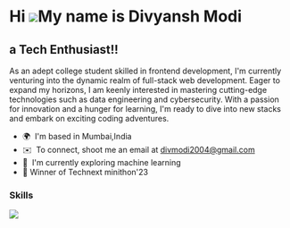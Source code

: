 Hi ![](https://user-images.githubusercontent.com/18350557/176309783-0785949b-9127-417c-8b55-ab5a4333674e.gif)My name is Divyansh Modi
=====================================================================================================================================

a Tech Enthusiast!!
------------------

As an adept college student skilled in frontend development, I'm currently venturing into the dynamic realm of full-stack web development. Eager to expand my horizons, I am keenly interested in mastering cutting-edge technologies such as data engineering and cybersecurity. With a passion for innovation and a hunger for learning, I'm ready to dive into new stacks and embark on exciting coding adventures.

* 🌍  I'm based in Mumbai,India
* ✉️  To connect, shoot me an email at [divmodi2004@gmail.com](mailto:divmodi2004@gmail.com)
* 🧠  I'm currently exploring machine learning 
* 🥇 Winner of Technext minithon'23

### Skills

<p> <a href="https://skillicons.dev">
    <img src=https://go-skill-icons.vercel.app/api/icons?i=python,javascript,java,c,html,css,svelte,react,nextjs,nodejs,express,flask,selenium,tailwind,mui,daisyui,appwrite,git,npm,bun,bash,linux,ubuntu,figma,mongodb,mysql,blender,davinci,postman,insomnia,latex,vscode,vite,numpy,pandas,matplotlib,excel,gimp,jupyter,netlify,ngrok,vercel,render,firebase,expo,reactnative,docker,aws,jenkins,terraform,ansible,vagrant,kafka,streamlit,airflow,snowflake,idea,maven,nginx,"/>
    
  </a> </p>

<!-- <h3>Programming Languages</h3>
<table style="width: 100%; border-collapse: collapse;">
  <tr>
    <td><a href="https://www.python.org/" target="_blank" rel="noreferrer"><img src="https://raw.githubusercontent.com/danielcranney/readme-generator/main/public/icons/skills/python-colored.svg" width="36" height="36" alt="Python" style="margin: 0;" /></a><br>Python</td>
    <td><a href="https://developer.mozilla.org/en-US/docs/Web/JavaScript" target="_blank" rel="noreferrer"><img src="https://raw.githubusercontent.com/danielcranney/readme-generator/main/public/icons/skills/javascript-colored.svg" width="36" height="36" alt="JavaScript" style="margin: 0;" /></a><br>JavaScript</td>
    <td><a href="https://www.typescriptlang.org/" target="_blank" rel="noreferrer"><img src="https://raw.githubusercontent.com/danielcranney/readme-generator/main/public/icons/skills/typescript-colored.svg" width="36" height="36" alt="TypeScript" style="margin: 0;" /></a><br>TypeScript</td>
    <td><a href="https://www.oracle.com/java/" target="_blank" rel="noreferrer"><img src="https://raw.githubusercontent.com/danielcranney/readme-generator/main/public/icons/skills/java-colored.svg" width="36" height="36" alt="Java" style="margin: 0;" /></a><br>Java</td>
    <td><a href="https://docs.microsoft.com/en-us/cpp/?view=msvc-170" target="_blank" rel="noreferrer"><img src="https://raw.githubusercontent.com/danielcranney/readme-generator/main/public/icons/skills/c-colored.svg" width="36" height="36" alt="C" style="margin: 0;" /></a><br>C</td>
    <td><a href="https://docs.microsoft.com/en-us/cpp/?view=msvc-170" target="_blank" rel="noreferrer"><img src="https://raw.githubusercontent.com/danielcranney/readme-generator/main/public/icons/skills/cplusplus-colored.svg" width="36" height="36" alt="C++" style="margin: 0;" /></a><br>C++</td>
  </tr>
</table>

<h3>Libraries and Frameworks</h3>
<table style="width: 100%; border-collapse: collapse;">
  <tr>
    <td><a href="https://pandas.pydata.org/" target="_blank" rel="noreferrer"><img src="https://raw.githubusercontent.com/devicons/devicon/2ae2a900d2f041da66e950e4d48052658d850630/icons/pandas/pandas-original.svg" alt="Pandas" width="40" height="40" style="margin: 0;" /></a><br>Pandas</td>
    <td><a href="https://numpy.org/" target="_blank" rel="noreferrer"><img src="https://raw.githubusercontent.com/devicons/devicon/2ae2a900d2f041da66e950e4d48052658d850630/icons/numpy/numpy-original.svg" alt="NumPy" width="40" height="40" style="margin: 0;" /></a><br>NumPy</td>
    <td><a href="https://matplotlib.org/" target="_blank" rel="noreferrer"><img src="https://upload.wikimedia.org/wikipedia/commons/thumb/8/84/Matplotlib_icon.svg/1200px-Matplotlib_icon.svg.png" alt="Matplotlib" width="40" height="40" style="margin: 0;" /></a><br>Matplotlib</td>
    <td><a href="https://kit.svelte.dev/" target="_blank" rel="noreferrer"><img src="https://raw.githubusercontent.com/danielcranney/readme-generator/main/public/icons/skills/svelte-colored.svg" width="36" height="36" alt="Svelte" style="margin: 0;" /></a><br>sveltekit</td>
    <td><a href="https://reactjs.org/" target="_blank" rel="noreferrer"><img src="https://raw.githubusercontent.com/danielcranney/readme-generator/main/public/icons/skills/react-colored.svg" width="36" height="36" alt="React" style="margin: 0;" /></a><br>React</td>
    <td><a href="https://nextjs.org/docs" target="_blank" rel="noreferrer"><img src="https://www.drupal.org/files/project-images/nextjs-icon-dark-background.png" width="36" height="36" alt="NextJs" style="margin: 0;" /></a><br>NextJs</td>
    <td><a href="https://tailwindcss.com/" target="_blank" rel="noreferrer"><img src="https://raw.githubusercontent.com/danielcranney/readme-generator/main/public/icons/skills/tailwindcss-colored.svg" width="36" height="36" alt="TailwindCSS" style="margin: 0;" /></a><br>TailwindCSS</td>
    <td><a href="https://shadcn.dev/" target="_blank" rel="noreferrer"><img src="https://ui.shadcn.com/apple-touch-icon.png" width="36" height="36" alt="ShadCN" style="margin: 0;" /></a><br>ShadCN</td>
    <td><a href="https://mui.com/" target="_blank" rel="noreferrer"><img src="https://raw.githubusercontent.com/danielcranney/readme-generator/main/public/icons/skills/materialui-colored.svg" width="36" height="36" alt="Material UI" style="margin: 0;" /></a><br>Material UI</td>
    <td><a href="https://expressjs.com/" target="_blank" rel="noreferrer"><img src="https://encrypted-tbn0.gstatic.com/images?q=tbn:ANd9GcQLA972a1NXwGHTIpgjxpRdu1DD5te1evggDgjNvM_FcbtGxaPYrHbV27RNzJSA_ZhrY28&usqp=CAU" width="36" height="36" alt="Express" style="margin: 0;" /></a><br>Express</td>
  </tr>
</table>

<h3>Tools and Platforms</h3>
<table style="width: 100%; border-collapse: collapse;">
  <tr>
    <td><a href="https://www.gnu.org/software/bash/" target="_blank" rel="noreferrer"><img src="https://raw.githubusercontent.com/danielcranney/readme-generator/main/public/icons/skills/gnubash.svg" width="36" height="36" alt="GNU Bash" style="margin: 0;" /></a><br>GNU Bash</td>
    <td><a href="https://git-scm.com/" target="_blank" rel="noreferrer"><img src="https://raw.githubusercontent.com/danielcranney/readme-generator/main/public/icons/skills/git-colored.svg" width="36" height="36" alt="Git" style="margin: 0;" /></a><br>Git</td>
    <td><a href="https://www.linux.org" target="_blank" rel="noreferrer"><img src="https://raw.githubusercontent.com/danielcranney/readme-generator/main/public/icons/skills/linux-colored.svg" width="36" height="36" alt="Linux" style="margin: 0;" /></a><br>Linux</td>
    <td><a href="https://www.figma.com/" target="_blank" rel="noreferrer"><img src="https://raw.githubusercontent.com/danielcranney/readme-generator/main/public/icons/skills/figma-colored.svg" width="36" height="36" alt="Figma" style="margin: 0;" /></a><br>Figma</td>
    <td><a href="https://postman.com" target="_blank" rel="noreferrer"><img src="https://www.vectorlogo.zone/logos/getpostman/getpostman-icon.svg" width="36" height="36" alt="Postman" style="margin: 0;" /></a><br>Postman</td>
    <td><a href="https://www.blender.org/" target="_blank" rel="noreferrer"><img src="https://raw.githubusercontent.com/danielcranney/readme-generator/main/public/icons/skills/blender-colored.svg" width="36" height="36" alt="Blender" style="margin: 0;" /></a><br>Blender</td>
    <td><a href="https://www.selenium.dev" target="_blank" rel="noreferrer"><img src="https://upload.wikimedia.org/wikipedia/commons/thumb/d/d5/Selenium_Logo.png/220px-Selenium_Logo.png" width="36" height="36" alt="Selenium" style="margin: 0;" /></a><br>Selenium</td>
    <td><a href="https://www.gimp.org/" target="_blank" rel="noreferrer"><img src="https://raw.githubusercontent.com/devicons/devicon/master/icons/gimp/gimp-original.svg" width="36" height="36" alt="GIMP" style="margin: 0;" /></a><br>GIMP</td>
  </tr>
</table>


<h3>Databases</h3>
<table style="width: 100%; border-collapse: collapse;">
  <tr>
    <td><a href="https://www.mongodb.com/" target="_blank" rel="noreferrer"><img src="https://raw.githubusercontent.com/devicons/devicon/master/icons/mongodb/mongodb-original-wordmark.svg" width="36" height="36" alt="MongoDB" style="margin: 0;" /></a><br>MongoDB</td>
    <td><a href="https://www.mysql.com/" target="_blank" rel="noreferrer"><img src="https://raw.githubusercontent.com/devicons/devicon/master/icons/mysql/mysql-original-wordmark.svg" width="36" height="36" alt="MySQL" style="margin: 0;" /></a><br>MySQL</td>
     <td><a href="https://firebase.google.com/" target="_blank" rel="noreferrer"><img src="https://raw.githubusercontent.com/devicons/devicon/master/icons/firebase/firebase-original-wordmark.svg" width="36" height="36" alt="Firebase" style="margin: 0;" /></a><br>Firebase</td>
  </tr>
</table>




### Socials

<p align="left">
  <a href="https://www.github.com/TechSavvyDivyansh" target="_blank" rel="noreferrer">
    <picture>
      <source media="(prefers-color-scheme: dark)" srcset="https://raw.githubusercontent.com/danielcranney/readme-generator/main/public/icons/socials/github-dark.svg" />
      <source media="(prefers-color-scheme: light)" srcset="https://raw.githubusercontent.com/danielcranney/readme-generator/main/public/icons/socials/github.svg" />
      <img src="https://raw.githubusercontent.com/danielcranney/readme-generator/main/public/icons/socials/github.svg" width="32" height="32" />
    </picture>
  </a> 
  &nbsp;&nbsp;&nbsp;
  <a href="https://www.linkedin.com/in/divyansh-modi-abb004276" target="_blank" rel="noreferrer">
    <picture>
      <source media="(prefers-color-scheme: dark)" srcset="https://raw.githubusercontent.com/danielcranney/readme-generator/main/public/icons/socials/linkedin-dark.svg" />
      <source media="(prefers-color-scheme: light)" srcset="https://raw.githubusercontent.com/danielcranney/readme-generator/main/public/icons/socials/linkedin.svg" />
      <img src="https://raw.githubusercontent.com/danielcranney/readme-generator/main/public/icons/socials/linkedin.svg" width="32" height="32" />
    </picture>
  </a> 
  &nbsp;&nbsp;&nbsp;
  <a href="https://discord.com/users/techsavvydivyansh" target="_blank" rel="noreferrer">
    <picture>
      <source media="(prefers-color-scheme: dark)" srcset="https://raw.githubusercontent.com/danielcranney/readme-generator/main/public/icons/socials/discord-dark.svg" />
      <source media="(prefers-color-scheme: light)" srcset="https://raw.githubusercontent.com/danielcranney/readme-generator/main/public/icons/socials/discord.svg" />
      <img src="https://raw.githubusercontent.com/danielcranney/readme-generator/main/public/icons/socials/discord.svg" width="32" height="32" />
    </picture>
  </a>
</p>

-->


